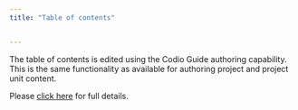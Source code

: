 ```yaml
---
title: "Table of contents"


---
```


The table of contents is edited using the Codio Guide authoring capability. This is the same functionality as available for authoring project and project unit content.

Please [click here](/content/authoring/toc/) for full details.
